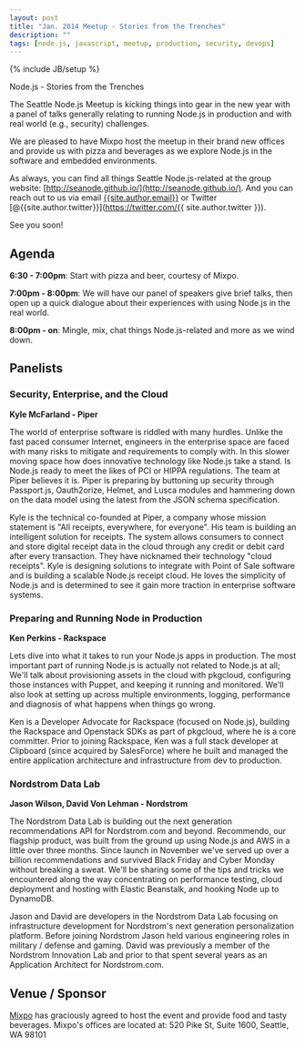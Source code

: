 ```yaml
---
layout: post
title: "Jan. 2014 Meetup - Stories from the Trenches"
description: ""
tags: [node.js, javascript, meetup, production, security, devops]
---
```

{% include JB/setup %}

Node.js - Stories from the Trenches

The Seattle Node.js Meetup is kicking things into gear in the new year with a
panel of talks generally relating to running Node.js in production and with real
world (e.g., security) challenges.

We are pleased to have Mixpo host the meetup in their brand new offices and
provide us with pizza and beverages as we explore Node.js in the software and
embedded environments.

As always, you can find all things Seattle Node.js-related at the group website:
[http://seanode.github.io/](http://seanode.github.io/). And you can reach out
to us via email [{{site.author.email}}](mailto:{{site.author.email}}) or Twitter
[@{{site.author.twitter}}](https://twitter.com/{{ site.author.twitter }}).

See you soon!

## Agenda

**6:30 - 7:00pm**: Start with pizza and beer, courtesy of Mixpo.

**7:00pm - 8:00pm**: We will have our panel of speakers give brief talks, then
open up a quick dialogue about their experiences with using Node.js in the
real world.

**8:00pm - on**: Mingle, mix, chat things Node.js-related and more as we wind
down.


<!-- more start -->

## Panelists

### Security, Enterprise, and the Cloud

**Kyle McFarland - Piper**

The world of enterprise software is riddled with many hurdles. Unlike the fast
paced consumer Internet, engineers in the enterprise space are faced with many
risks to mitigate and requirements to comply with. In this slower moving space
how does innovative technology like Node.js take a stand. Is Node.js ready to
meet the likes of PCI or HIPPA regulations. The team at Piper believes it is.
Piper is preparing by buttoning up security through Passport.js, Oauth2orize,
Helmet, and Lusca modules and hammering down on the data model using the latest
from the JSON schema specification.

Kyle is the technical co-founded at Piper, a company whose mission statement is
"All receipts, everywhere, for everyone". His team is building an intelligent
solution for receipts. The system allows consumers to connect and store digital
receipt data in the cloud through any credit or debit card after every
transaction. They have nicknamed their technology "cloud receipts". Kyle is
designing solutions to integrate with Point of Sale software and is building a
scalable Node.js receipt cloud. He loves the simplicity of Node.js and is
determined to see it gain more traction in enterprise software systems.


### Preparing and Running Node in Production

**Ken Perkins - Rackspace**

Lets dive into what it takes to run your Node.js apps in production. The most
important part of running Node.js is actually not related to Node.js at all;
We'll talk about provisioning assets in the cloud with pkgcloud, configuring
those instances with Puppet, and keeping it running and monitored. We'll also
look at setting up across multiple environments, logging, performance and
diagnosis of what happens when things go wrong.

Ken is a Developer Advocate for Rackspace (focused on Node.js), building the
Rackspace and Openstack SDKs as part of pkgcloud, where he is a core committer.
Prior to joining Rackspace, Ken was a full stack developer at Clipboard (since
acquired by SalesForce) where he built and managed the entire application
architecture and infrastructure from dev to production.


### Nordstrom Data Lab

**Jason Wilson, David Von Lehman - Nordstrom**

The Nordstrom Data Lab is building out the next generation recommendations API
for Nordstrom.com and beyond. Recommendo, our flagship product, was built from
the ground up using Node.js and AWS in a little over three months. Since launch
in November we've served up over a billion recommendations and survived Black
Friday and Cyber Monday without breaking a sweat. We'll be sharing some of the
tips and tricks we encountered along the way concentrating on performance
testing, cloud deployment and hosting with Elastic Beanstalk, and hooking Node
up to DynamoDB.

Jason and David are developers in the Nordstrom Data Lab focusing on
infrastructure development for Nordstrom's next generation personalization
platform. Before joining Nordstrom Jason held various engineering roles in
military / defense and gaming. David was previously a member of the Nordstrom
Innovation Lab and prior to that spent several years as an Application Architect
for Nordstrom.com.


## Venue / Sponsor

[Mixpo](http://mixpo.com/) has graciously agreed to host the event and provide
food and tasty beverages. Mixpo's offices are located at: 520 Pike St, Suite
1600, Seattle, WA 98101

<!-- more end -->
